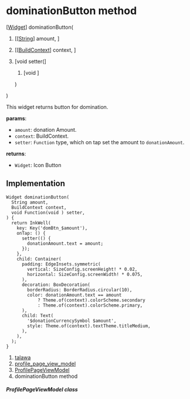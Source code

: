 
<div>

# dominationButton method

</div>


[[Widget](https://api.flutter.dev/flutter/widgets/Widget-class.html)]
dominationButton(

1.  [[[String](https://api.flutter.dev/flutter/dart-core/String-class.md)]
    amount, ]
2.  [[[BuildContext](https://api.flutter.dev/flutter/widgets/BuildContext-class.html)]
    context, ]
3.  [void
    setter(]
    1.  [void []()]

    )

)



This widget returns button for domination.

**params**:

-   `amount`: donation Amount.
-   `context`: BuildContext.
-   `setter`: `Function` type, which on tap set the amount to
    `donationAmount`.

**returns**:

-   `Widget`: Icon Button



## Implementation

``` language-dart
Widget dominationButton(
  String amount,
  BuildContext context,
  void Function(void ) setter,
) {
  return InkWell(
    key: Key('domBtn_$amount'),
    onTap: () {
      setter(() {
        donationAmount.text = amount;
      });
    },
    child: Container(
      padding: EdgeInsets.symmetric(
        vertical: SizeConfig.screenHeight! * 0.02,
        horizontal: SizeConfig.screenWidth! * 0.075,
      ),
      decoration: BoxDecoration(
        borderRadius: BorderRadius.circular(10),
        color: donationAmount.text == amount
            ? Theme.of(context).colorScheme.secondary
            : Theme.of(context).colorScheme.primary,
      ),
      child: Text(
        '$donationCurrencySymbol $amount',
        style: Theme.of(context).textTheme.titleMedium,
      ),
    ),
  );
}
```







1.  [talawa](../../index.md)
2.  [profile_page_view_model](../../view_model_after_auth_view_models_profile_view_models_profile_page_view_model/)
3.  [ProfilePageViewModel](../../view_model_after_auth_view_models_profile_view_models_profile_page_view_model/ProfilePageViewModel-class.md)
4.  dominationButton method

##### ProfilePageViewModel class







